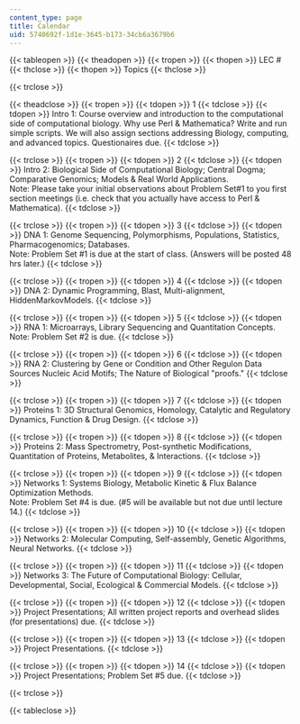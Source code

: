 ```yaml
---
content_type: page
title: Calendar
uid: 5740692f-1d1e-3645-b173-34cb6a3679b6
---
```


{{< tableopen >}}
{{< theadopen >}}
{{< tropen >}}
{{< thopen >}}
LEC #
{{< thclose >}}
{{< thopen >}}
Topics
{{< thclose >}}

{{< trclose >}}

{{< theadclose >}}
{{< tropen >}}
{{< tdopen >}}
1
{{< tdclose >}}
{{< tdopen >}}
Intro 1: Course overview and introduction to the computational side of computational biology. Why use Perl & Mathematica? Write and run simple scripts. We will also assign sections addressing Biology, computing, and advanced topics. Questionaires due.
{{< tdclose >}}

{{< trclose >}}
{{< tropen >}}
{{< tdopen >}}
2
{{< tdclose >}}
{{< tdopen >}}
Intro 2: Biological Side of Computational Biology; Central Dogma; Comparative Genomics; Models & Real World Applications.  
Note: Please take your initial observations about Problem Set#1 to you first section meetings (i.e. check that you actually have access to Perl & Mathematica).
{{< tdclose >}}

{{< trclose >}}
{{< tropen >}}
{{< tdopen >}}
3
{{< tdclose >}}
{{< tdopen >}}
DNA 1: Genome Sequencing, Polymorphisms, Populations, Statistics, Pharmacogenomics; Databases.  
Note: Problem Set #1 is due at the start of class. (Answers will be posted 48 hrs later.)
{{< tdclose >}}

{{< trclose >}}
{{< tropen >}}
{{< tdopen >}}
4
{{< tdclose >}}
{{< tdopen >}}
DNA 2: Dynamic Programming, Blast, Multi-alignment, HiddenMarkovModels.
{{< tdclose >}}

{{< trclose >}}
{{< tropen >}}
{{< tdopen >}}
5
{{< tdclose >}}
{{< tdopen >}}
RNA 1: Microarrays, Library Sequencing and Quantitation Concepts.  
Note: Problem Set #2 is due.
{{< tdclose >}}

{{< trclose >}}
{{< tropen >}}
{{< tdopen >}}
6
{{< tdclose >}}
{{< tdopen >}}
RNA 2: Clustering by Gene or Condition and Other Regulon Data Sources Nucleic Acid Motifs; The Nature of Biological "proofs."
{{< tdclose >}}

{{< trclose >}}
{{< tropen >}}
{{< tdopen >}}
7
{{< tdclose >}}
{{< tdopen >}}
Proteins 1: 3D Structural Genomics, Homology, Catalytic and Regulatory Dynamics, Function & Drug Design.
{{< tdclose >}}

{{< trclose >}}
{{< tropen >}}
{{< tdopen >}}
8
{{< tdclose >}}
{{< tdopen >}}
Proteins 2: Mass Spectrometry, Post-synthetic Modifications, Quantitation of Proteins, Metabolites, & Interactions.
{{< tdclose >}}

{{< trclose >}}
{{< tropen >}}
{{< tdopen >}}
9
{{< tdclose >}}
{{< tdopen >}}
Networks 1: Systems Biology, Metabolic Kinetic & Flux Balance Optimization Methods.  
Note: Problem Set #4 is due. (#5 will be available but not due until lecture 14.)
{{< tdclose >}}

{{< trclose >}}
{{< tropen >}}
{{< tdopen >}}
10
{{< tdclose >}}
{{< tdopen >}}
Networks 2: Molecular Computing, Self-assembly, Genetic Algorithms, Neural Networks.
{{< tdclose >}}

{{< trclose >}}
{{< tropen >}}
{{< tdopen >}}
11
{{< tdclose >}}
{{< tdopen >}}
Networks 3: The Future of Computational Biology: Cellular, Developmental, Social, Ecological & Commercial Models.
{{< tdclose >}}

{{< trclose >}}
{{< tropen >}}
{{< tdopen >}}
12
{{< tdclose >}}
{{< tdopen >}}
Project Presentations; All written project reports and overhead slides (for presentations) due.
{{< tdclose >}}

{{< trclose >}}
{{< tropen >}}
{{< tdopen >}}
13
{{< tdclose >}}
{{< tdopen >}}
Project Presentations.
{{< tdclose >}}

{{< trclose >}}
{{< tropen >}}
{{< tdopen >}}
14
{{< tdclose >}}
{{< tdopen >}}
Project Presentations; Problem Set #5 due.
{{< tdclose >}}

{{< trclose >}}

{{< tableclose >}}